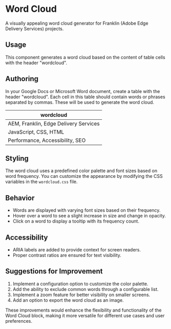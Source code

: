 # Word Cloud

A visually appealing word cloud generator for Franklin (Adobe Edge Delivery Services) projects.

## Usage

This component generates a word cloud based on the content of table cells with the header "wordcloud".

## Authoring

In your Google Docs or Microsoft Word document, create a table with the header "wordcloud". Each cell in this table should contain words or phrases separated by commas. These will be used to generate the word cloud.

| wordcloud |
|-----------|
| AEM, Franklin, Edge Delivery Services |
| JavaScript, CSS, HTML |
| Performance, Accessibility, SEO |

## Styling

The word cloud uses a predefined color palette and font sizes based on word frequency. You can customize the appearance by modifying the CSS variables in the `wordcloud.css` file.

## Behavior

- Words are displayed with varying font sizes based on their frequency.
- Hover over a word to see a slight increase in size and change in opacity.
- Click on a word to display a tooltip with its frequency count.

## Accessibility

- ARIA labels are added to provide context for screen readers.
- Proper contrast ratios are ensured for text visibility.

## Suggestions for Improvement

1. Implement a configuration option to customize the color palette.
2. Add the ability to exclude common words through a configurable list.
3. Implement a zoom feature for better visibility on smaller screens.
4. Add an option to export the word cloud as an image.

These improvements would enhance the flexibility and functionality of the Word Cloud block, making it more versatile for different use cases and user preferences.
